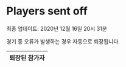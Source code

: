 # Players sent off
최종 업데이트: 2020년 12월 16일 20시 31분


경기 중 오류가 발생하는 경우 자동으로 퇴장됩니다.


| 퇴장된 참가자 |
|:---:|